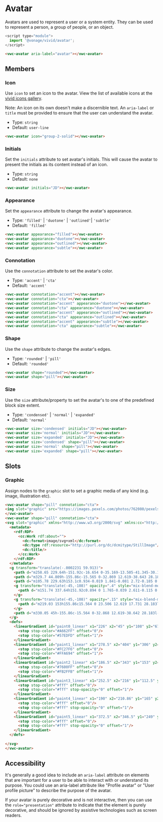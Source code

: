 # Avatar

Avatars are used to represent a user or a system entity. They can be used to represent a person, a group of people, or an object.

```js
<script type="module">
  import '@vonage/vivid/avatar';
</script>
```

```html preview
<vwc-avatar aria-label="avatar"></vwc-avatar>
```

## Members

### Icon

Use `icon` to set an icon to the avatar.
View the list of available icons at the [vivid icons gallery](../../icons/icons-gallery).

Note: An icon on its own doesn't make a discernible text. An `aria-label` or `title` must be provided to ensure that the user can understand the avatar.

- Type: `string`
- Default: `user-line`

```html preview
<vwc-avatar icon="group-2-solid"></vwc-avatar>
```

### Initials

Set the `initials` attribute to set avatar's initials. This will cause the avatar to present the initials as its content instead of an icon.

- Type: `string`
- Default: `none`

```html preview
<vwc-avatar initials="JD"></vwc-avatar>
```

### Appearance

Set the `appearance` attribute to change the avatar's appearance.

- Type: `'filled'` | `'duotone'` | `'outlined'`| `'subtle'`
- Default: `'filled'`

```html preview
<vwc-avatar appearance="filled"></vwc-avatar>
<vwc-avatar appearance="duotone"></vwc-avatar>
<vwc-avatar appearance="outlined"></vwc-avatar>
<vwc-avatar appearance="subtle"></vwc-avatar>
```

### Connotation

Use the `connotation` attribute to set the avatar's color.

- Type: `'accent'` | `'cta'`
- Default: `'accent'`

```html preview
<vwc-avatar connotation="accent"></vwc-avatar>
<vwc-avatar connotation="cta"></vwc-avatar>
<vwc-avatar connotation="accent" appearance="duotone"></vwc-avatar>
<vwc-avatar connotation="cta" appearance="duotone"></vwc-avatar>
<vwc-avatar connotation="accent" appearance="outlined"></vwc-avatar>
<vwc-avatar connotation="cta" appearance="outlined"></vwc-avatar>
<vwc-avatar connotation="accent" appearance="subtle"></vwc-avatar>
<vwc-avatar connotation="cta" appearance="subtle"></vwc-avatar>

```

### Shape

Use the `shape` attribute to change the avatar's edges.

- Type: `'rounded'` | `'pill'`
- Default: `'rounded'`

```html preview
<vwc-avatar shape="rounded"></vwc-avatar>
<vwc-avatar shape="pill"></vwc-avatar>
```

### Size

Use the `size` attribute/property to set the avatar's to one of the predefined block size extent.

- Type: `'condensed'` | `'normal'` | `'expanded'`
- Default: `'normal'`

```html preview
<vwc-avatar size='condensed' initials="JD"></vwc-avatar>
<vwc-avatar size='normal' initials="JD"></vwc-avatar>
<vwc-avatar size='expanded' initials="JD"></vwc-avatar>
<vwc-avatar size='condensed' shape="pill"></vwc-avatar>
<vwc-avatar size='normal' shape="pill"></vwc-avatar>
<vwc-avatar size='expanded' shape="pill"></vwc-avatar>
```

## Slots

### Graphic

Assign nodes to the `graphic` slot to set a graphic media of any kind (e.g. image, illustration etc).

```html preview
<vwc-avatar shape="pill" connotation="cta">
<img slot="graphic" src="https://images.pexels.com/photos/762080/pexels-photo-762080.jpeg?auto=compress&cs=tinysrgb&w=1260&h=750&dpr=1" alt="woman"/>
</vwc-avatar>
<vwc-avatar shape="pill" connotation="cta">
<svg slot="graphic" xmlns="http://www.w3.org/2000/svg" xmlns:cc="http://creativecommons.org/ns#" xmlns:dc="http://purl.org/dc/elements/1.1/" xmlns:rdf="http://www.w3.org/1999/02/22-rdf-syntax-ns#" width="349.66" height="349.66" fill="none" version="1.1" viewBox="0 0 349.66 349.66">
  <metadata>
    <rdf:RDF>
      <cc:Work rdf:about="">
        <dc:format>image/svg+xml</dc:format>
        <dc:type rdf:resource="http://purl.org/dc/dcmitype/StillImage"/>
        <dc:title/>
      </cc:Work>
    </rdf:RDF>
  </metadata>
  <g transform="translate(-.0002231 59.913)">
    <path d="m258.65 229.64h-151.92c-16.654 0-35.169-13.505-41.345-30.159l-63.374-169.32c-6.1759-16.654 2.3136-30.159 18.974-30.159h151.91c16.653 0 35.168 13.505 41.344 30.159l63.374 169.32c6.183 16.654-2.307 30.159-18.967 30.159z" fill="url(#paint0_linear)"/>
    <path d="m329.7 44.809h-155.86c-15.565 0-32.869 12.619-38.643 28.183l-47.654 128.46c-5.775 15.564 2.16 28.183 17.731 28.183h155.86c15.564 0 32.868-12.619 38.642-28.183l47.655-128.46c5.774-15.564-2.167-28.183-17.731-28.183z" fill="url(#paint1_linear)"/>
    <path d="m105.78 229.63h153.1c0.934-0.019 1.841-0.081 2.72-0.185 0.054 5e-3 0.109 8e-3 0.166 8e-3 8.922 0 18.311-4.78 22.625-8.285 6.276-5.099 9.997-8.74 14.022-16.253-7.212 12.612-14.68 11.974-20.076-2.868-0.236-0.648-0.497-1.188-0.778-1.626-0.107-0.314-0.219-0.628-0.336-0.944l-56.119-151.28c-0.425-1.146-0.908-2.277-1.446-3.39h-45.819c-15.564 0-32.868 12.619-38.643 28.183l-47.654 128.46c-0.229 0.615-0.435 1.225-0.621 1.831-5.443 13.513-11.951 13.677-19.11 1.287 4.155 7.676 7.997 11.395 14.475 16.605 4.454 3.581 14.147 8.465 23.359 8.465 0.046 0 0.092-2e-3 0.136-5e-3z" clip-rule="evenodd" fill="url(#paint2_linear)" fill-rule="evenodd"/>
    <g transform="translate(-45,-108)" opacity=".4" style="mix-blend-mode:hard-light">
      <path d="m151.74 337.64h151.92c0.894 0 1.765-0.039 2.611-0.115 0.113 0.028 0.235 0.042 0.365 0.042 8.923 0 18.311-4.78 22.626-8.286 6.275-5.099 9.996-8.739 14.021-16.252-6.853 11.984-13.937 12.005-19.256-0.76-0.33-1.559-0.795-3.159-1.399-4.788l-63.375-169.32c-6.176-16.654-24.691-30.159-41.344-30.159h-151.91c-16.66 0-25.15 13.505-18.974 30.159l63.374 169.32c6.176 16.654 24.691 30.159 41.345 30.159z" clip-rule="evenodd" fill="url(#paint3_linear)" fill-rule="evenodd"/>
    </g>
    <g transform="translate(-45,-108)" opacity=".15" style="mix-blend-mode:hard-light">
      <path d="m219.03 153h155.86c15.564 0 23.506 12.619 17.731 28.183l-47.654 128.46c-5.775 15.564-23.079 28.183-38.643 28.183h-155.36c-0.044 4e-3 -0.09 6e-3 -0.136 6e-3 -0.182 0-0.364-2e-3 -0.547-6e-3 -2.08-0.013-4.022-0.252-5.812-0.693-7.032-1.478-13.569-5.008-16.999-7.767-6.479-5.209-10.321-8.929-14.476-16.605 7.159 12.39 13.667 12.226 19.11-1.287 0.186-0.605 0.393-1.216 0.621-1.831l47.654-128.46c5.775-15.564 23.079-28.183 38.643-28.183z" clip-rule="evenodd" fill="url(#paint4_linear)" fill-rule="evenodd"/>
    </g>
    <path d="m330.05 45h-155.86c-15.564 0-32.868 12.619-38.642 28.183l-47.655 128.46c-5.774 15.564 2.161 28.183 17.731 28.183h155.86c15.564 0 32.868-12.619 38.642-28.183l47.655-128.46c5.774-15.564-2.167-28.183-17.731-28.183z" fill="url(#paint5_linear)" fill-opacity=".2"/>
  </g>
  <defs>
    <linearGradient id="paint0_linear" x1="226" x2="45" y1="108" y2="67.5" gradientTransform="translate(-45,-108)" gradientUnits="userSpaceOnUse">
      <stop stop-color="#A662FF" offset="0"/>
      <stop stop-color="#57EDFD" offset="1"/>
    </linearGradient>
    <linearGradient id="paint1_linear" x1="278.5" x2="404" y1="306" y2="157.5" gradientTransform="translate(-45,-108)" gradientUnits="userSpaceOnUse">
      <stop stop-color="#FC27F6" offset="0"/>
      <stop stop-color="#FFA694" offset="1"/>
    </linearGradient>
    <linearGradient id="paint2_linear" x1="186.5" x2="343" y1="153" y2="153" gradientTransform="translate(-45,-108)" gradientUnits="userSpaceOnUse">
      <stop stop-color="#7600FF" offset="0"/>
      <stop stop-color="#FB2FFB" offset="1"/>
    </linearGradient>
    <linearGradient id="paint3_linear" x1="252.5" x2="216" y1="112.5" y2="127.5" gradientUnits="userSpaceOnUse">
      <stop stop-color="#fff" offset="0"/>
      <stop stop-color="#fff" stop-opacity="0" offset="1"/>
    </linearGradient>
    <linearGradient id="paint4_linear" x1="190" x2="210.86" y1="165" y2="172.66" gradientUnits="userSpaceOnUse">
      <stop stop-color="#fff" offset="0"/>
      <stop stop-color="#fff" stop-opacity="0" offset="1"/>
    </linearGradient>
    <linearGradient id="paint5_linear" x1="372.5" x2="346.5" y1="249" y2="240" gradientTransform="translate(-45,-108)" gradientUnits="userSpaceOnUse">
      <stop stop-color="#fff" offset="0"/>
      <stop stop-color="#fff" stop-opacity="0" offset="1"/>
    </linearGradient>
  </defs>
  
</svg>
</vwc-avatar>
```

## Accessibility
It's generally a good idea to include an `aria-label` attribute on elements that are important for a user to be able to interact with or understand its purpose.
You could use an aria-label attribute like "Profile avatar" or "User profile picture" to describe the purpose of the avatar.  

If your avatar is purely decorative and is not interactive, then you can use the `role="presentation"` attribute to indicate that the element is purely decorative, and should be ignored by assistive technologies such as screen readers.
